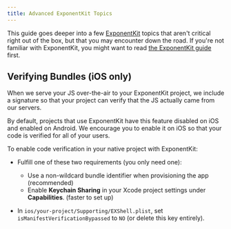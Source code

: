 ```yaml
---
title: Advanced ExponentKit Topics
---
```


This guide goes deeper into a few [ExponentKit](/versions/v14.0.0/guides/exponentkit) topics that aren't critical
right out of the box, but that you may encounter down the road. If you're not familiar with
ExponentKit, you might want to read [the ExponentKit guide](/versions/v14.0.0/guides/exponentkit) first.

## Verifying Bundles (iOS only)

When we serve your JS over-the-air to your ExponentKit project, we include a signature so that
your project can verify that the JS actually came from our servers.

By default, projects that use ExponentKit have this feature disabled on iOS and enabled on
Android. We encourage you to enable it on iOS so that your code is verified for all of your
users.

To enable code verification in your native project with ExponentKit:

-   Fulfill one of these two requirements (you only need one):

    -   Use a non-wildcard bundle identifier when provisioning the app (recommended)
    -   Enable **Keychain Sharing** in your Xcode project settings under **Capabilities**. (faster to
        set up)

-   In `ios/your-project/Supporting/EXShell.plist`, set `isManifestVerificationBypassed` to
    `NO` (or delete this key entirely).
